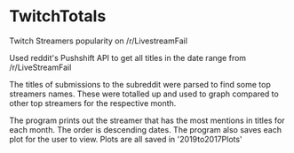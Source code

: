 # TwitchTotals
Twitch Streamers popularity on /r/LivestreamFail

Used reddit's Pushshift API to get all titles in the date range from /r/LiveStreamFail

The titles of submissions to the subreddit were parsed to find some top streamers names.
These were totalled up and used to graph compared to other top streamers for the respective month.

The program prints out the streamer that has the most mentions in titles for each month. The order
is descending dates. The program also saves each plot for the user to view. Plots are all saved in 
'2019to2017Plots'
